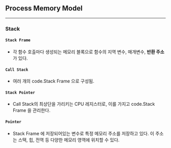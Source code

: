 ## Process Memory Model

----
### Stack
#### `Stack Frame`
  * 각 함수 호출마다 생성되는 메모리 블록으로 함수의 지역 변수, 매개변수, **반환 주소**가 있다.
#### `Call Stack`
  * 여러 개의 code.Stack Frame 으로 구성됨.
#### `Stack Pointer`
  * Call Stack의 최상단을 가리키는 CPU 레지스터로, 이를 가지고 code.Stack Frame 을 관리한다.
#### `Pointer`
  * Stack Frame 에 저장되어있는 변수로 특정 메모리 주소를 저장하고 있다. 이 주소는 스택, 힙, 전역 등 다양한 메모리 영역에 위치할 수 있다.

